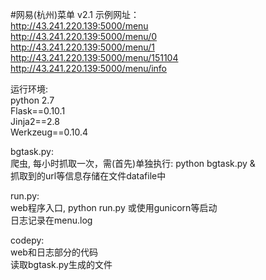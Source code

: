 #网易(杭州)菜单 v2.1
示例网址：  
http://43.241.220.139:5000/menu  
http://43.241.220.139:5000/menu/0    
http://43.241.220.139:5000/menu/1    
http://43.241.220.139:5000/menu/151104  
http://43.241.220.139:5000/menu/info   

运行环境:  
  python 2.7  
  Flask==0.10.1  
  Jinja2==2.8  
  Werkzeug==0.10.4  
  
bgtask.py:  
  爬虫, 每小时抓取一次，需(首先)单独执行: python bgtask.py &  
  抓取到的url等信息存储在文件datafile中  
  
run.py:  
  web程序入口, python run.py 或使用gunicorn等启动  
  日志记录在menu.log  
  
codepy:  
  web和日志部分的代码  
  读取bgtask.py生成的文件  
    
  
 
    

    
